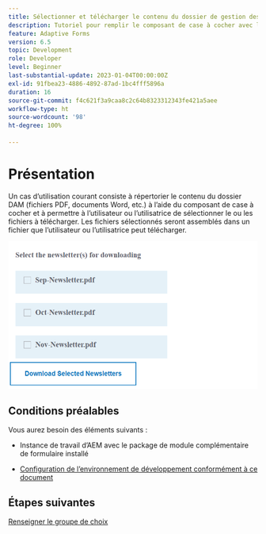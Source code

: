 ```yaml
---
title: Sélectionner et télécharger le contenu du dossier de gestion des ressources numériques (DAM)
description: Tutoriel pour remplir le composant de case à cocher avec le contenu du dossier DAM et permettre à l’utilisateur ou l’utilisatrice de télécharger le contenu sélectionné.
feature: Adaptive Forms
version: 6.5
topic: Development
role: Developer
level: Beginner
last-substantial-update: 2023-01-04T00:00:00Z
exl-id: 91fbea23-4886-4892-87ad-1bc4fff5896a
duration: 16
source-git-commit: f4c621f3a9caa8c2c64b8323312343fe421a5aee
workflow-type: ht
source-wordcount: '98'
ht-degree: 100%

---
```


# Présentation

Un cas d’utilisation courant consiste à répertorier le contenu du dossier DAM (fichiers PDF, documents Word, etc.) à l’aide du composant de case à cocher et à permettre à l’utilisateur ou l’utilisatrice de sélectionner le ou les fichiers à télécharger. Les fichiers sélectionnés seront assemblés dans un fichier que l’utilisateur ou l’utilisatrice peut télécharger.

![use-case](assets/newsletters-download1.png)

## Conditions préalables

Vous aurez besoin des éléments suivants :

* Instance de travail d’AEM avec le package de module complémentaire de formulaire installé

* [Configuration de l’environnement de développement conformément à ce document](https://experienceleague.adobe.com/docs/experience-manager-learn/forms/creating-your-first-osgi-bundle/create-your-first-osgi-bundle.html?lang=fr)

## Étapes suivantes

[Renseigner le groupe de choix](./populating-choice-group-with-dam-folder-content.md)
